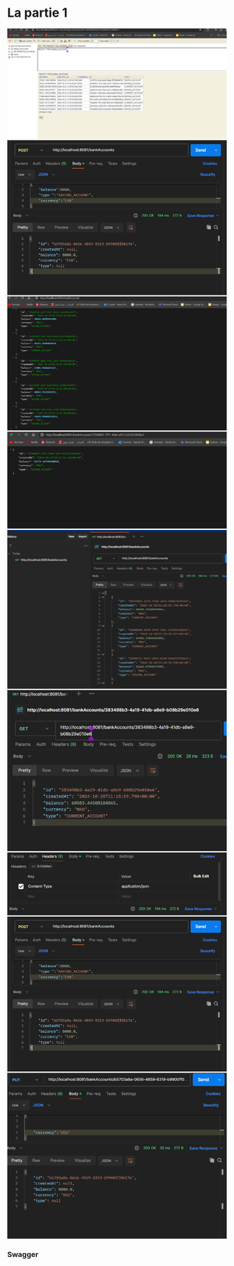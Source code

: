 <h1>La partie 1 </h1>
<img src="captures/img_8.png">

<img src="captures/img.png">

<img src="captures/img_1.png">

<img src="captures/img_2.png">

<img src="captures/img_3.png">
<img src="captures/img_4.png">
<img src="captures/img_5.png">
<img src="captures/img_6.png">
<img src="captures/img_7.png">



 <h3> Swagger</h3>









